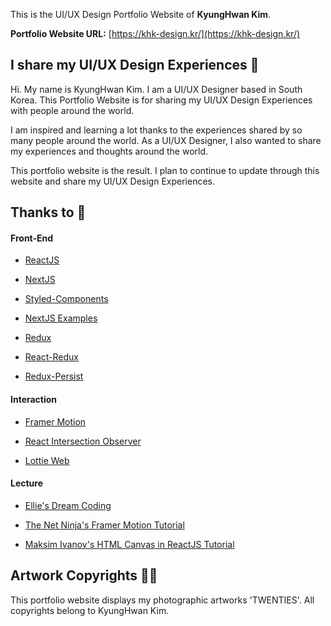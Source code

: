 This is the UI/UX Design Portfolio Website of **KyungHwan Kim**.

**Portfolio Website URL:**
[https://khk-design.kr/](https://khk-design.kr/)

## I share my UI/UX Design Experiences 🙌

Hi. My name is KyungHwan Kim. I am a UI/UX Designer based in South Korea. This Portfolio Website is for sharing my UI/UX Design Experiences with people around the world.

I am inspired and learning a lot thanks to the experiences shared by so many people around the world. As a UI/UX Designer, I also wanted to share my experiences and thoughts around the world.

This portfolio website is the result. I plan to continue to update through this website and share my UI/UX Design Experiences.

## Thanks to 🙏

#### Front-End

- [ReactJS](https://github.com/facebook/react)

- [NextJS](https://github.com/vercel/next.js/)

- [Styled-Components](https://github.com/styled-components/styled-components)

- [NextJS Examples](https://github.com/vercel/next.js/tree/canary/examples)

- [Redux](https://github.com/reduxjs/redux)

- [React-Redux](https://github.com/reduxjs/react-redux)

- [Redux-Persist](https://www.npmjs.com/package/redux-persist)

#### Interaction

- [Framer Motion](https://github.com/framer/motion)

- [React Intersection Observer](https://github.com/thebuilder/react-intersection-observer)

- [Lottie Web](https://github.com/airbnb/lottie-web)

#### Lecture

- [Ellie's Dream Coding](https://www.youtube.com/channel/UC_4u-bXaba7yrRz_6x6kb_w)

- [The Net Ninja's Framer Motion Tutorial](https://www.youtube.com/playlist?list=PL4cUxeGkcC9iHDnQfTHEVVceOEBsOf07i)

- [Maksim Ivanov's HTML Canvas in ReactJS Tutorial ](https://www.youtube.com/watch?v=FLESHMJ-bI0)

## Artwork Copyrights 👨‍⚖️

This portfolio website displays my photographic artworks 'TWENTIES'. All copyrights belong to KyungHwan Kim.
